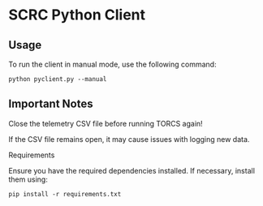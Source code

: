 # SCRC Python Client

## Usage

To run the client in manual mode, use the following command:

``python pyclient.py --manual``

## Important Notes

Close the telemetry CSV file before running TORCS again!

If the CSV file remains open, it may cause issues with logging new data.

Requirements

Ensure you have the required dependencies installed. If necessary, install them using:

``pip install -r requirements.txt``